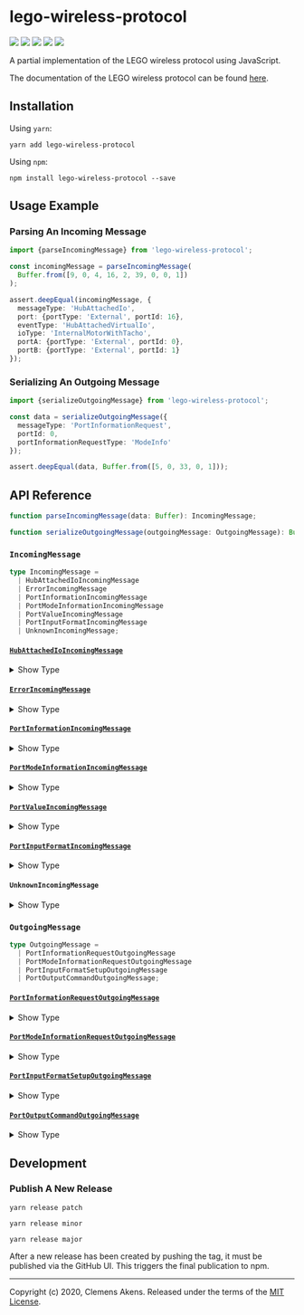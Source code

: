 # lego-wireless-protocol

[![][ci-badge]][ci-link] [![][version-badge]][version-link]
[![][license-badge]][license-link] [![][types-badge]][types-link]
[![][size-badge]][size-link]

[ci-badge]:
  https://github.com/clebert/lego-wireless-protocol/workflows/CI/badge.svg
[ci-link]: https://github.com/clebert/lego-wireless-protocol
[version-badge]: https://badgen.net/npm/v/lego-wireless-protocol
[version-link]: https://www.npmjs.com/package/lego-wireless-protocol
[license-badge]: https://badgen.net/npm/license/lego-wireless-protocol
[license-link]:
  https://github.com/clebert/lego-wireless-protocol/blob/master/LICENSE
[types-badge]: https://badgen.net/npm/types/lego-wireless-protocol
[types-link]: https://github.com/clebert/lego-wireless-protocol
[size-badge]: https://badgen.net/bundlephobia/minzip/lego-wireless-protocol
[size-link]: https://bundlephobia.com/result?p=lego-wireless-protocol

A partial implementation of the LEGO wireless protocol using JavaScript.

The documentation of the LEGO wireless protocol can be found
[here](https://lego.github.io/lego-ble-wireless-protocol-docs/).

## Installation

Using `yarn`:

```
yarn add lego-wireless-protocol
```

Using `npm`:

```
npm install lego-wireless-protocol --save
```

## Usage Example

### Parsing An Incoming Message

```ts
import {parseIncomingMessage} from 'lego-wireless-protocol';

const incomingMessage = parseIncomingMessage(
  Buffer.from([9, 0, 4, 16, 2, 39, 0, 0, 1])
);

assert.deepEqual(incomingMessage, {
  messageType: 'HubAttachedIo',
  port: {portType: 'External', portId: 16},
  eventType: 'HubAttachedVirtualIo',
  ioType: 'InternalMotorWithTacho',
  portA: {portType: 'External', portId: 0},
  portB: {portType: 'External', portId: 1}
});
```

### Serializing An Outgoing Message

```ts
import {serializeOutgoingMessage} from 'lego-wireless-protocol';

const data = serializeOutgoingMessage({
  messageType: 'PortInformationRequest',
  portId: 0,
  portInformationRequestType: 'ModeInfo'
});

assert.deepEqual(data, Buffer.from([5, 0, 33, 0, 1]));
```

## API Reference

```ts
function parseIncomingMessage(data: Buffer): IncomingMessage;
```

```ts
function serializeOutgoingMessage(outgoingMessage: OutgoingMessage): Buffer;
```

### `IncomingMessage`

```ts
type IncomingMessage =
  | HubAttachedIoIncomingMessage
  | ErrorIncomingMessage
  | PortInformationIncomingMessage
  | PortModeInformationIncomingMessage
  | PortValueIncomingMessage
  | PortInputFormatIncomingMessage
  | UnknownIncomingMessage;
```

#### [`HubAttachedIoIncomingMessage`](https://lego.github.io/lego-ble-wireless-protocol-docs/index.html#hub-attached-i-o)

<details><summary>Show Type</summary>

```ts
type HubAttachedIoIncomingMessage = {
  readonly messageType: 'HubAttachedIo';
} & (
  | {
      readonly port: Port;
      readonly eventType: 'HubAttachedIo';
      readonly ioType: IoType;
    }
  | {
      readonly port: Port;
      readonly eventType: 'HubAttachedVirtualIo';
      readonly ioType: IoType;
      readonly portA: Port;
      readonly portB: Port;
    }
  | {
      readonly port: Port;
      readonly eventType: 'HubDetachedIo';
    }
);

interface Port {
  readonly portType: 'External' | 'Internal' | 'Reserved';
  readonly portId: number;
}

type IoType =
  | 'Motor'
  | 'SystemTrainMotor'
  | 'Button'
  | 'LedLight'
  | 'Voltage'
  | 'Current'
  | 'PiezoTone'
  | 'RgbLight'
  | 'ExternalTiltSensor'
  | 'MotionSensor'
  | 'VisionSensor'
  | 'ExternalMotorWithTacho'
  | 'InternalMotorWithTacho'
  | 'InternalTilt'
  | 'Unknown';
```

</details>

#### [`ErrorIncomingMessage`](https://lego.github.io/lego-ble-wireless-protocol-docs/#generic-error-messages)

<details><summary>Show Type</summary>

```ts
interface ErrorIncomingMessage {
  readonly messageType: 'Error';
  readonly commandTypeId: number;
  readonly errorCode: ErrorCode;
}

type ErrorCode =
  | 'Ack'
  | 'Mack'
  | 'BufferOverflow'
  | 'Timeout'
  | 'CommandNotRecognized'
  | 'InvalidUse'
  | 'Overcurrent'
  | 'InternalError'
  | 'Unknown';
```

</details>

#### [`PortInformationIncomingMessage`](https://lego.github.io/lego-ble-wireless-protocol-docs/index.html#port-information)

<details><summary>Show Type</summary>

```ts
type PortInformationIncomingMessage = {
  readonly messageType: 'PortInformation';
} & (
  | {
      readonly portId: number;
      readonly portInformationType: 'ModeInfo';
      readonly inputModeIds: number[];
      readonly outputModeIds: number[];
    }
  | {
      readonly portId: number;
      readonly portInformationType: 'PossibleModeCombinations';
    }
);
```

</details>

#### [`PortModeInformationIncomingMessage`](https://lego.github.io/lego-ble-wireless-protocol-docs/index.html#port-mode-information)

<details><summary>Show Type</summary>

```ts
type PortModeInformationIncomingMessage = {
  readonly messageType: 'PortModeInformation';
  readonly portId: number;
  readonly modeId: number;
} & (
  | {
      readonly portModeInformationType: 'Name';
      readonly name: string;
    }
  | {
      readonly portModeInformationType: 'Raw';
      readonly rawRange: [number, number];
    }
  | {
      readonly portModeInformationType: 'Pct';
      readonly pctRange: [number, number];
    }
  | {
      readonly portModeInformationType: 'Si';
      readonly siRange: [number, number];
    }
  | {
      readonly portModeInformationType: 'Symbol';
      readonly symbol: string;
    }
  | {
      readonly portModeInformationType: 'ValueFormat';
      readonly valueFormat: ValueFormat;
    }
  | {
      readonly portModeInformationType: 'Unknown';
    }
);

interface ValueFormat {
  readonly datasetType: DatasetType;
  readonly numberOfDatasets: number;
}

type DatasetType = 'Int8' | 'Int16' | 'Int32' | 'Float' | 'Unknown';
```

</details>

#### [`PortValueIncomingMessage`](https://lego.github.io/lego-ble-wireless-protocol-docs/index.html#port-value-single)

<details><summary>Show Type</summary>

```ts
interface PortValueIncomingMessage {
  readonly messageType: 'PortValue';
  readonly portId: number;
  readonly valueData: Buffer;
}
```

</details>

#### [`PortInputFormatIncomingMessage`](https://lego.github.io/lego-ble-wireless-protocol-docs/index.html#port-input-format-single)

<details><summary>Show Type</summary>

```ts
interface PortInputFormatIncomingMessage {
  readonly messageType: 'PortInputFormat';
  readonly portId: number;
  readonly modeId: number;
  readonly deltaInterval: number;
  readonly notificationsEnabled: boolean;
}
```

</details>

#### `UnknownIncomingMessage`

<details><summary>Show Type</summary>

```ts
interface UnknownIncomingMessage {
  readonly messageType: 'Unknown';
}
```

</details>

### `OutgoingMessage`

```ts
type OutgoingMessage =
  | PortInformationRequestOutgoingMessage
  | PortModeInformationRequestOutgoingMessage
  | PortInputFormatSetupOutgoingMessage
  | PortOutputCommandOutgoingMessage;
```

#### [`PortInformationRequestOutgoingMessage`](https://lego.github.io/lego-ble-wireless-protocol-docs/index.html#port-information-request)

<details><summary>Show Type</summary>

```ts
interface PortInformationRequestOutgoingMessage {
  readonly messageType: 'PortInformationRequest';
  readonly portId: number;
  readonly portInformationRequestType: 'PortValue' | 'ModeInfo';
}
```

</details>

#### [`PortModeInformationRequestOutgoingMessage`](https://lego.github.io/lego-ble-wireless-protocol-docs/index.html#port-mode-information-request)

<details><summary>Show Type</summary>

```ts
interface PortModeInformationRequestOutgoingMessage {
  readonly messageType: 'PortModeInformationRequest';
  readonly portId: number;
  readonly modeId: number;
  readonly portModeInformationRequestType: PortModeInformationRequestType;
}

type PortModeInformationRequestType =
  | 'Name'
  | 'Raw'
  | 'Pct'
  | 'Si'
  | 'Symbol'
  | 'ValueFormat';
```

</details>

#### [`PortInputFormatSetupOutgoingMessage`](https://lego.github.io/lego-ble-wireless-protocol-docs/index.html#port-input-format-setup-single)

<details><summary>Show Type</summary>

```ts
interface PortInputFormatSetupOutgoingMessage {
  readonly messageType: 'PortInputFormatSetup';
  readonly portId: number;
  readonly modeId: number;
  readonly deltaInterval: number;
  readonly notificationsEnabled: boolean;
}
```

</details>

#### [`PortOutputCommandOutgoingMessage`](https://lego.github.io/lego-ble-wireless-protocol-docs/index.html#port-output-command)

<details><summary>Show Type</summary>

```ts
interface PortOutputCommandOutgoingMessage {
  readonly messageType: 'PortOutputCommand';
  readonly portId: number;
  readonly portOutputSubCommandData: Buffer;
}
```

</details>

## Development

### Publish A New Release

```
yarn release patch
```

```
yarn release minor
```

```
yarn release major
```

After a new release has been created by pushing the tag, it must be published
via the GitHub UI. This triggers the final publication to npm.

---

Copyright (c) 2020, Clemens Akens. Released under the terms of the
[MIT License](https://github.com/clebert/lego-wireless-protocol/blob/master/LICENSE).
